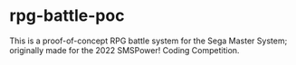 # rpg-battle-poc
This is a proof-of-concept RPG battle system for the Sega Master System; originally made for the 2022 SMSPower! Coding Competition.
